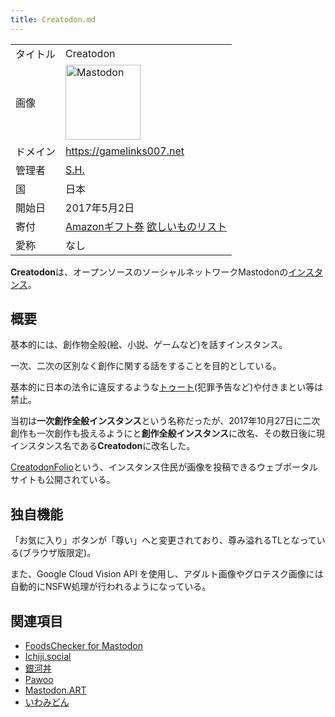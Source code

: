 ```yaml
---
title: Creatodon.md
---
```

<div>

|          |                                                                                                                                                                                                                                                                                                                                 |
|----------|---------------------------------------------------------------------------------------------------------------------------------------------------------------------------------------------------------------------------------------------------------------------------------------------------------------------------------|
| タイトル | Creatodon                                                                                                                                                                                                                                                                                                                       |
| 画像     | [<img src="/images/thumb/0/00/Mastodon_logo.png/120px-Mastodon_logo.png" srcset="/images/thumb/0/00/Mastodon_logo.png/180px-Mastodon_logo.png 1.5x, /images/0/00/Mastodon_logo.png 2x" width="120" height="120" alt="Mastodon" />](/%E3%83%95%E3%82%A1%E3%82%A4%E3%83%AB:Mastodon_logo.png "Mastodon")                          |
| ドメイン | <a href="https://gamelinks007.net" rel="nofollow">https://gamelinks007.net</a>                                                                                                                                                                                                                                                  |
| 管理者   | [S.H.](/SH "SH")                                                                                                                                                                                                                                                                                                                |
| 国       | 日本                                                                                                                                                                                                                                                                                                                            |
| 開始日   | 2017年5月2日                                                                                                                                                                                                                                                                                                                    |
| 寄付     | <a href="https://www.amazon.co.jp/Amazon%E3%82%AE%E3%83%95%E3%83%88%E5%88%B8-E%E3%83%A1%E3%83%BC%E3%83%AB%E3%82%BF%E3%82%A4%E3%83%97/dp/BT00DHI8G4" rel="nofollow">Amazonギフト券</a> <a href="https://www.amazon.co.jp/registry/wishlist/1VKJGUPOSNKND/ref=cm_sw_r_cp_ep_ws_WxBsAbQYWRT9V" rel="nofollow">欲しいものリスト</a> |
| 愛称     | なし                                                                                                                                                                                                                                                                                                                            |

**Creatodon**は、オープンソースのソーシャルネットワークMastodonの[インスタンス](/%E3%82%A4%E3%83%B3%E3%82%B9%E3%82%BF%E3%83%B3%E3%82%B9 "インスタンス")。

## 概要

基本的には、創作物全般(絵、小説、ゲームなど)を話すインスタンス。

一次、二次の区別なく創作に関する話をすることを目的としている。

基本的に日本の法令に違反するような[トゥート](/%E3%83%88%E3%82%A5%E3%83%BC%E3%83%88 "トゥート")(犯罪予告など)や付きまとい等は禁止。

当初は**一次創作全般インスタンス**という名称だったが、2017年10月27日に二次創作も一次創作も扱えるようにと**創作全般インスタンス**に改名、その数日後に現インスタンス名である**Creatodon**に改名した。

<a href="https://creatodon-folio.herokuapp.com/" rel="nofollow">CreatodonFolio</a>という、インスタンス住民が画像を投稿できるウェブポータルサイトも公開されている。

## 独自機能

「お気に入り」ボタンが「尊い」へと変更されており、尊み溢れるTLとなっている(ブラウザ版限定)。

また、Google Cloud Vision API を使用し、アダルト画像やグロテスク画像には自動的にNSFW処理が行われるようになっている。

## 関連項目

-   [FoodsChecker for Mastodon](/FoodsChecker_for_Mastodon "FoodsChecker for Mastodon")
-   [Ichiji.social](/Ichiji.social "Ichiji.social")
-   [銀河丼](/%E9%8A%80%E6%B2%B3%E4%B8%BC "銀河丼")
-   [Pawoo](/Pawoo "Pawoo")
-   [Mastodon.ART](/Mastodon.ART "Mastodon.ART")
-   [いわみどん](/%E3%81%84%E3%82%8F%E3%81%BF%E3%81%A9%E3%82%93 "いわみどん")

</div>
